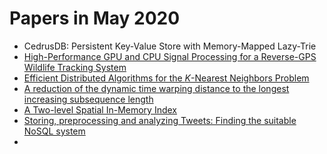# Papers in May 2020

- CedrusDB: Persistent Key-Value Store with Memory-Mapped Lazy-Trie
- [High-Performance GPU and CPU Signal Processing for a Reverse-GPS  Wildlife Tracking System](http://arxiv.org/abs/2005.10445v1)
- [Efficient Distributed Algorithms for the $K$-Nearest Neighbors Problem](http://arxiv.org/abs/2005.07373v2)
- [A reduction of the dynamic time warping distance to the longest  increasing subsequence length](http://arxiv.org/abs/2005.09169v1)
- [A Two-level Spatial In-Memory Index](http://arxiv.org/abs/2005.08600v1)
- [Storing, preprocessing and analyzing Tweets: Finding the suitable NoSQL  system](http://arxiv.org/abs/2005.01393v1)
- 


